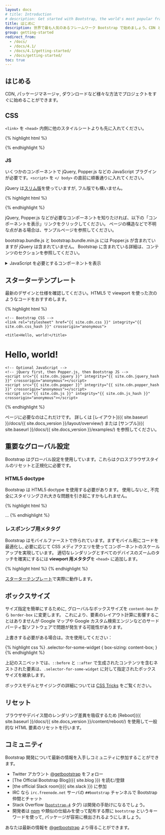```yaml
---
layout: docs
# title: Introduction
# description: Get started with Bootstrap, the world's most popular framework for building responsive, mobile-first sites, with BootstrapCDN and a template starter page.
title: はじめに
description: 世界で最も人気のあるフレームワーク Bootstrap で始めましょう。CDN とテンプレートを使ってモバイルファーストなサイトを構築できます。
group: getting-started
redirect_from:
  - /docs/
  - /docs/4.1/
  - /docs/4.1/getting-started/
  - /docs/getting-started/
toc: true
---
```


<!--
## Quick start

Looking to quickly add Bootstrap to your project? Use BootstrapCDN, provided for free by the folks at StackPath. Using a package manager or need to download the source files? [Head to the downloads page.]({{ site.baseurl }}/docs/{{ site.docs_version }}/getting-started/download/)
-->

## はじめる
CDN, パッケージマネージャ, ダウンロードなど様々な方法でプロジェクトをすぐに始めることができます。

<!--
### CSS

Copy-paste the stylesheet `<link>` into your `<head>` before all other stylesheets to load our CSS.

-->
## CSS
`<link>` を `<head>` 内側に他のスタイルシートよりも先に入れてください。

{% highlight html %}
<link rel="stylesheet" href="{{ site.cdn.css }}" integrity="{{ site.cdn.css_hash }}" crossorigin="anonymous">
{% endhighlight %}

<!--
Many of our components require the use of JavaScript to function. Specifically, they require [jQuery](https://jquery.com), [Popper.js](https://popper.js.org/), and our own JavaScript plugins. Place the following `<script>`s near the end of your pages, right before the closing `</body>` tag, to enable them. jQuery must come first, then Popper.js, and then our JavaScript plugins.

We use [jQuery's slim build](https://blog.jquery.com/2016/06/09/jquery-3-0-final-released/), but the full version is also supported.
-->

### JS
いくつかのコンポーネントで jQuery, Popper.js などの JavaScript プラグインが必要です。`<script>` を `</ body>` の直前に順番通りに入れてください。

jQuery は[スリム版](https://blog.jquery.com/2016/06/09/jquery-3-0-final-released/)を使っていますが, フル版でも構いません。

{% highlight html %}
<script src="{{ site.cdn.jquery }}" integrity="{{ site.cdn.jquery_hash }}" crossorigin="anonymous"></script>
<script src="{{ site.cdn.popper }}" integrity="{{ site.cdn.popper_hash }}" crossorigin="anonymous"></script>
<script src="{{ site.cdn.js }}" integrity="{{ site.cdn.js_hash }}" crossorigin="anonymous"></script>
{% endhighlight %}

<!--
Curious which components explicitly require jQuery, our JS, and Popper.js? Click the show components link below. If you're at all unsure about the general page structure, keep reading for an example page template.

Our `bootstrap.bundle.js` and `bootstrap.bundle.min.js` include [Popper](https://popper.js.org/), but not [jQuery](https://jquery.com/). For more information about what's included in Bootstrap, please see our [contents]({{ site.baseurl }}/docs/{{ site.docs_version }}/getting-started/contents/#precompiled-bootstrap) section.
-->

jQuery, Popper.js などが必要なコンポーネントを知りたければ、以下の「コンポーネントを表示」リンクをクリックしてください。
ページの構造などで不明な点がある場合は、サンプルページを参照してください。

bootstrap.bundle.js と bootstrap.bundle.min.js には Popper.js が含まれていますが jQuery は含まれていません。 
Bootstrap に含まれている詳細は、コンテンツのセクションを参照してください。

<!-- <details>
<summary class="text-primary mb-3">Show components requiring JavaScript</summary>
{% capture markdown %}
- Alerts for dismissing
- Buttons for toggling states and checkbox/radio functionality
- Carousel for all slide behaviors, controls, and indicators
- Collapse for toggling visibility of content
- Dropdowns for displaying and positioning (also requires [Popper.js](https://popper.js.org/))
- Modals for displaying, positioning, and scroll behavior
- Navbar for extending our Collapse plugin to implement responsive behavior
- Tooltips and popovers for displaying and positioning (also requires [Popper.js](https://popper.js.org/))
- Scrollspy for scroll behavior and navigation updates
{% endcapture %}
{{ markdown | markdownify }}
</details> -->

<details>
<summary class="text-primary mb-3">JavaScript を必要とするコンポーネントを表示</summary>
{% capture markdown %}
- Alerts for dismissing
- Buttons for toggling states and checkbox/radio functionality
- Carousel for all slide behaviors, controls, and indicators
- Collapse for toggling visibility of content
- Dropdowns for displaying and positioning (also requires [Popper.js](https://popper.js.org/))
- Modals for displaying, positioning, and scroll behavior
- Navbar for extending our Collapse plugin to implement responsive behavior
- Tooltips and popovers for displaying and positioning (also requires [Popper.js](https://popper.js.org/))
- Scrollspy for scroll behavior and navigation updates
{% endcapture %}
{{ markdown | markdownify }}
</details>

<!--
## Starter template

Be sure to have your pages set up with the latest design and development standards. That means using an HTML5 doctype and including a viewport meta tag for proper responsive behaviors. Put it all together and your pages should look like this:
-->
## スターターテンプレート

最新のデザインと仕様を確認してください。HTML5 で viewport を使った次のようなコードをおすすめします。

{% highlight html %}
<!doctype html>
<html lang="en">
  <head>
    <!-- Required meta tags -->
    <meta charset="utf-8">
    <meta name="viewport" content="width=device-width, initial-scale=1, shrink-to-fit=no">

    <!-- Bootstrap CSS -->
    <link rel="stylesheet" href="{{ site.cdn.css }}" integrity="{{ site.cdn.css_hash }}" crossorigin="anonymous">

    <title>Hello, world!</title>
  </head>
  <body>
    <h1>Hello, world!</h1>

    <!-- Optional JavaScript -->
    <!-- jQuery first, then Popper.js, then Bootstrap JS -->
    <script src="{{ site.cdn.jquery }}" integrity="{{ site.cdn.jquery_hash }}" crossorigin="anonymous"></script>
    <script src="{{ site.cdn.popper }}" integrity="{{ site.cdn.popper_hash }}" crossorigin="anonymous"></script>
    <script src="{{ site.cdn.js }}" integrity="{{ site.cdn.js_hash }}" crossorigin="anonymous"></script>
  </body>
</html>
{% endhighlight %}

<!--
That's all you need for overall page requirements. Visit the [Layout docs]({{ site.baseurl }}/docs/{{ site.docs_version }}/layout/overview/) or [our official examples]({{ site.baseurl }}/docs/{{ site.docs_version }}/examples/) to start laying out your site's content and components.
-->

ページに必要なのはこれだけです。 詳しくは [レイアウト]({{ site.baseurl }}/docs/{{ site.docs_version }}/layout/overview/) または [サンプル]({{ site.baseurl }}/docs/{{ site.docs_version }}/examples/) を参照してください。

<!--
## Important globals

Bootstrap employs a handful of important global styles and settings that you'll need to be aware of when using it, all of which are almost exclusively geared towards the *normalization* of cross browser styles. Let's dive in.
-->
## 重要なグローバル設定

Bootstrap はグローバル設定を使用しています。これらはクロスブラウザスタイルのリセットと正規化に必要です。

### HTML5 doctype
<!--
Bootstrap requires the use of the HTML5 doctype. Without it, you'll see some funky incomplete styling, but including it shouldn't cause any considerable hiccups.
-->
Bootstrap は HTML5 doctype を使用する必要があります。 使用しないと, 不完全にスタイリングされ大きな問題を引き起こすかもしれません。

{% highlight html %}
<!doctype html>
<html lang="en">
  ...
</html>
{% endhighlight %}

<!--
### Responsive meta tag

Bootstrap is developed *mobile first*, a strategy in which we optimize code for mobile devices first and then scale up components as necessary using CSS media queries. To ensure proper rendering and touch zooming for all devices, **add the responsive viewport meta tag** to your `<head>`.
-->
### レスポンシブ用メタタグ

Bootstrap はモバイルファーストで作られています。まずモバイル用にコードを最適化し, 必要に応じて CSS メディアクエリを使ってコンポーネントのスケールアップを実現しています。
適切なレンダリングとすべてのデバイスのズームのタッチを確実にするには **viewport 用メタタグ**を `<head>` に追加します。
  
{% highlight html %}
<meta name="viewport" content="width=device-width, initial-scale=1, shrink-to-fit=no">
{% endhighlight %}

<!--
You can see an example of this in action in the [starter template](#starter-template).
-->

[スターターテンプレート](#スターターテンプレート)で実際に動作します。

<!--
### Box-sizing

For more straightforward sizing in CSS, we switch the global `box-sizing` value from `content-box` to `border-box`. This ensures `padding` does not affect the final computed width of an element, but it can cause problems with some third party software like Google Maps and Google Custom Search Engine.

On the rare occasion you need to override it, use something like the following:
-->

## ボックスサイズ

サイズ指定を簡単にするために, グローバルなボックスサイズを `content-box` から `border-box` に変更します。 
これにより、要素のレイアウト計算に影響することはありませんが Google マップや Google カスタム検索エンジンなどのサードパーティ製ソフトウェアで問題が発生する可能性があります。

上書きする必要がある場合は。次を使用してください：

{% highlight css %}
.selector-for-some-widget {
  box-sizing: content-box;
}
{% endhighlight %}

<!--
With the above snippet, nested elements—including generated content via `::before` and `::after`—will all inherit the specified `box-sizing` for that `.selector-for-some-widget`.

Learn more about [box model and sizing at CSS Tricks](https://css-tricks.com/box-sizing/).
-->

上記のスニペットでは、`::before` と `::after` で生成されたコンテンツを含むネストされた要素は、`.selector-for-some-widget` に対して指定されたボックスサイズを継承します。

ボックスモデルとサイジングの詳細については [CSS Tricks](https://css-tricks.com/box-sizing/) をご覧ください。

<!--
### Reboot

For improved cross-browser rendering, we use [Reboot]({{ site.baseurl }}/docs/{{ site.docs_version }}/content/reboot/) to correct inconsistencies across browsers and devices while providing slightly more opinionated resets to common HTML elements.
-->
## リセット

ブラウザやデバイス間のレンダリング差異を吸収するため [Reboot]({{ site.baseurl }}/docs/{{ site.docs_version }}/content/reboot/) を使用して一般的な HTML 要素のリセットを行います。


<!--
## Community

Stay up to date on the development of Bootstrap and reach out to the community with these helpful resources.

- Follow [@getbootstrap on Twitter](https://twitter.com/getbootstrap).
- Read and subscribe to [The Official Bootstrap Blog]({{ site.blog }}).
- Join [the official Slack room]({{ site.slack }}).
- Chat with fellow Bootstrappers in IRC. On the `irc.freenode.net` server, in the `##bootstrap` channel.
- Implementation help may be found at Stack Overflow (tagged [`bootstrap-4`](https://stackoverflow.com/questions/tagged/bootstrap-4)).
- Developers should use the keyword `bootstrap` on packages which modify or add to the functionality of Bootstrap when distributing through [npm](https://www.npmjs.com/browse/keyword/bootstrap) or similar delivery mechanisms for maximum discoverability.
-->
## コミュニティ

Bootstrap 開発について最新の情報を入手しコミュニティに参加することができます。

- Twitter アカウント [@getbootstrap](https://twitter.com/getbootstrap) をフォロー
- [The Official Bootstrap Blog]({{ site.blog }}) を読む/登録
- [the official Slack room]({{ site.slack }}) に参加
- IRC なら `irc.freenode.net` サーバの `##bootstrap` チャンネルで Bootstrap 仲間とチャット
- Stack Overflow ([`bootstrap-4`](https://stackoverflow.com/questions/tagged/bootstrap-4) タグ) は開発の手助けになるでしょう。
- 開発者は [npm](https://www.npmjs.com/browse/keyword/bootstrap) や類似の仕組みを使って配布する際に `bootstrap` というキーワードを使って, パッケージが容易に検出されるようにしましょう。
<!--
You can also follow [@getbootstrap on Twitter](https://twitter.com/getbootstrap) for the latest gossip and awesome music videos.
-->

あなたは最新の情報を [@getbootstrap](https://twitter.com/getbootstrap) より得ることができます。